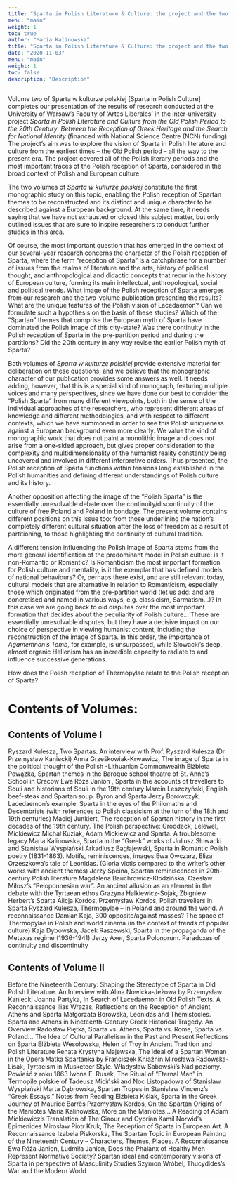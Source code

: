 ```yaml
---
title: "Sparta in Polish Literature & Culture: the project and the two volumes"
menu: "main"
weight: 1
toc: true
author: "Maria Kalinowska"
title: "Sparta in Polish Literature & Culture: the project and the two volumes"
date: "2020-11-03"
menu: "main"
weight: 1
toc: false
description: "Description"
---
```


Volume two of Sparta w kulturze polskiej [Sparta in Polish Culture] completes our presentation of the results of research conducted at the University of Warsaw’s Faculty of ‘Artes Liberales’ in the inter-university project *Sparta in Polish Literature and Culture from the Old Polish Period to the 20th Century: Between the Reception of Greek Heritage and the Search for National Identity* (financed with National Science Centre (NCN) funding). The project’s aim was to explore the vision of Sparta in Polish literature and culture from the earliest times – the Old Polish period – all the way to the present era. The project covered all of the Polish literary periods and the most important traces of the Polish reception of Sparta, considered in the broad context of Polish and European culture.

The two volumes of *Sparta w kulturze polskiej* constitute the first monographic study on this topic, enabling the Polish reception of Spartan themes to be reconstructed and its distinct and unique character to be described against a European background. At the same time, it needs saying that we have not exhausted or closed this subject matter, but only outlined issues that are sure to inspire researchers to conduct further studies in this area.

Of course, the most important question that has emerged in the context of our several-year research concerns the character of the Polish reception of Sparta, where the term “reception of Sparta” is a catchphrase for a number of issues from the realms of literature and the arts, history of political thought, and anthropological and didactic concepts that recur in the history of European culture, forming its main intellectual, anthropological, social and political trends. What image of the Polish reception of Sparta emerges from our research and the two-volume publication presenting the results? What are the unique features of the Polish vision of Lacedaemon? Can we formulate such a hypothesis on the basis of these studies? Which of the “Spartan” themes that comprise the European myth of Sparta have dominated the Polish image of this city-state? Was there continuity in the Polish reception of Sparta in the pre-partition period and during the partitions? Did the 20th century in any way revise the earlier Polish myth of Sparta?

Both volumes of *Sparta w kulturze polskiej* provide extensive material for deliberation on these questions, and we believe that the monographic character of our publication provides some answers as well. It needs adding, however, that this is a special kind of monograph, featuring multiple voices and many perspectives, since we have done our best to consider the “Polish Sparta” from many different viewpoints, both in the sense of the individual approaches of the researchers, who represent different areas of knowledge and different methodologies, and with respect to different contexts, which we have summoned in order to see this Polish uniqueness against a European background even more clearly.
We value the kind of monographic work that does not paint a monolithic image and does not arise from a one-sided approach, but gives proper consideration to the complexity and multidimensionality of the humanist reality constantly being uncovered and involved in different interpretive orders. Thus presented, the Polish reception of Sparta functions within tensions long established in the Polish humanities and defining different understandings of Polish culture and its history.

Another opposition affecting the image of the “Polish Sparta” is the essentially unresolvable debate over the continuity/discontinuity of the culture of free Poland and Poland in bondage. The present volume contains different positions on this issue too: from those underlining the nation’s completely different cultural situation after the loss of freedom as a result of partitioning, to those highlighting the continuity of cultural tradition. 

A different tension influencing the Polish image of Sparta stems from the more general identification of the predominant model in Polish culture: is it non-Romantic or Romantic? Is Romanticism the most important formation for Polish culture and mentality, is it the exemplar that has defined models of national behaviours? Or, perhaps there exist, and are still relevant today, cultural models that are alternative in relation to Romanticism, especially those which originated from the pre-partition world (let us add: and are concretised and named in various ways, e.g. classicism, Sarmatism…)? In this case we are going back to old disputes over the most important formation that decides about the peculiarity of Polish culture… These are essentially unresolvable disputes, but they have a decisive impact on our choice of perspective in viewing humanist content, including the reconstruction of the image of Sparta. In this order, the importance of *Agamemnon’s Tomb*, for example, is unsurpassed, while Słowacki’s deep, almost organic Hellenism has an incredible capacity to radiate to and influence successive generations.
 
How does the Polish reception of Thermopylae relate to the Polish reception of Sparta?

# Contents of Volumes:

## Contents of Volume I 

Ryszard Kulesza, Two Spartas. An interview with Prof. Ryszard Kulesza (Dr Przemysław Kaniecki)
Anna Grześkowiak-Krwawicz, The image of Sparta in the political thought of the Polish -Lithuanian Commonwealth
Elżbieta Powązka, Spartan themes in the Baroque school theatre of St. Anne’s School in Cracow
Ewa Róża Janion , Sparta in the accounts of travellers to Souli and historians of Souli in the 19th century
Marcin Leszczyński, English beef-steak and Spartan soup. Byron and Sparta
Jerzy Borowczyk, Lacedaemon’s example. Sparta in the eyes of the Philomaths and Decembrists (with references to Polish classicism at the turn of the 18th and 19th centuries)
Maciej Junkiert, The reception of Spartan history in the first decades of the 19th century. The Polish perspective: Groddeck, Lelewel, Mickiewicz 
Michał Kuziak, Adam Mickiewicz and Sparta. A troublesome legacy 
Maria Kalinowska, Sparta in the “Greek” works of Juliusz Słowacki and Stanisław Wyspiański
Arkadiusz Bagłajewski, Sparta in Romantic Polish poetry (1831-1863). Motifs, reminiscences, images
Ewa Owczarz, Eliza Orzeszkowa’s tale of Leonidas. (Gloria victis compared to the writer’s other works with ancient themes) 
Jerzy Speina, Spartan reminiscences in 20th-century Polish literature 
Magdalena Bauchrowicz-Kłodzińska, Czesław Miłosz’s “Peloponnesian war”.
An ancient allusion as an element in the debate with the Tyrtaean ethos 
Grażyna Halkiewicz-Sojak, Zbigniew Herbert’s Sparta 
Alicja Kordos, Przemysław Kordos, Polish travellers in Sparta 
Ryszard Kulesza, Thermopylae – in Poland and around the world. A reconnaissance 
Damian Kaja, 300 opposite/against masses? The space of Thermopylae in Polish and world cinema (in the context of trends of popular culture)
Kaja Dybowska, Jacek Raszewski, Sparta in the propaganda of the Metaxas regime (1936-1941) 
Jerzy Axer, Sparta Polonorum. Paradoxes of continuity and discontinuity 

## Contents of Volume II 

Before the Nineteenth Century: Shaping the Stereotype of Sparta in Old Polish Literature. An Interview with Alina Nowicka-Jeżowa by Przemysław Kaniecki
Joanna Partyka, In Search of Lacedaemon in Old Polish Texts. A Reconnaissance 
Ilias Wrazas, Reflections on the Reception of Ancient Athens and Sparta 
Małgorzata Borowska, Leonidas and Themistocles. Sparta and Athens in Nineteenth-Century Greek Historical Tragedy. An Overview
Radosław Piętka, Sparta vs. Athens, Sparta vs. Rome, Sparta vs. Poland... The Idea of Cultural Parallelism in the Past and Present Reflections on Sparta 
Elżbieta Wesołowska, Helen of Troy in Ancient Tradition and Polish Literature 
Renata Krystyna Majewska, The Ideal of a Spartan Woman in the Opera Matka Spartanka by Franciszek Kniaźnin
Mirosława Radowska-Lisak, Tyrtaeism in Musketeer Style. Władysław Sabowski’s Nad poziomy. Powieść z roku 1863
Iwona E. Rusek, The Ritual of “Eternal Man” in Termopile polskie of Tadeusz Miciński and Noc Listopadowa of Stanisław Wyspiański
Marta Dąbrowska, Spartan Tropes in Stanisław Vincenz’s “Greek Essays.” Notes from Reading 
Elżbieta Kiślak, Sparta in the Greek Journey of Maurice Barrès 
Przemysław Kordos, On the Spartan Origins of the Maniotes 
Maria Kalinowska, More on the Maniotes... A Reading  of Adam Mickiewicz’s Translation of The Giaour and Cyprian Kamil Norwid’s Epimenides
Mirosław Piotr Kruk, The Reception of Sparta in European Art. A Reconnaissance 
Izabela Piskorska, The Spartan Topic in European Painting of the Nineteenth Century – Characters, Themes, Places. A Reconnaissance
Ewa Róża Janion, Ludmiła Janion, Does the Phalanx of Healthy Men Represent Normative Society? Spartan ideal and contemporary visions of Sparta in perspective of Masculinity Studies
Szymon Wróbel, Thucydides’s War and the Modern World 




